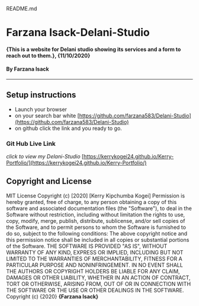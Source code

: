 README.md
# Farzana Isack-Delani-Studio
#### {This is a website for Delani studio showing its services and a form to reach out to them.}, {11/10/2020}
#### By **Farzana Isack**    
---
## Setup instructions
* Launch your browser
* on your search bar white [https://github.com/farzana583/Delani-Studio](https://github.com/farzana583/Delani-Studio)
* on github click the link and you ready to go.

### Git Hub Live Link
*click to view my Delani-Studio*
[https://kerrykogei24.github.io/Kerry-Portfolio/](https://kerrykogei24.github.io/Kerry-Portfolio/)
## Copyright and License
MIT License
Copyright (c) [2020] [Kerry Kipchumba Kogei]
Permission is hereby granted, free of charge, to any person obtaining a copy
of this software and associated documentation files (the "Software"), to deal
in the Software without restriction, including without limitation the rights
to use, copy, modify, merge, publish, distribute, sublicense, and/or sell
copies of the Software, and to permit persons to whom the Software is
furnished to do so, subject to the following conditions:
The above copyright notice and this permission notice shall be included in all
copies or substantial portions of the Software.
THE SOFTWARE IS PROVIDED "AS IS", WITHOUT WARRANTY OF ANY KIND, EXPRESS OR
IMPLIED, INCLUDING BUT NOT LIMITED TO THE WARRANTIES OF MERCHANTABILITY,
FITNESS FOR A PARTICULAR PURPOSE AND NONINFRINGEMENT. IN NO EVENT SHALL THE
AUTHORS OR COPYRIGHT HOLDERS BE LIABLE FOR ANY CLAIM, DAMAGES OR OTHER
LIABILITY, WHETHER IN AN ACTION OF CONTRACT, TORT OR OTHERWISE, ARISING FROM,
OUT OF OR IN CONNECTION WITH THE SOFTWARE OR THE USE OR OTHER DEALINGS IN THE
SOFTWARE.
Copyright (c) {2020} **{Farzana Isack}**
